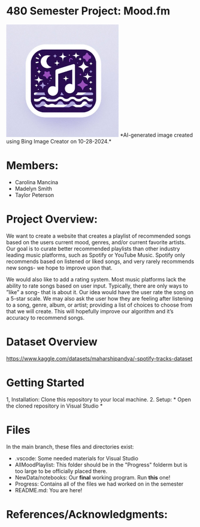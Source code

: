 # 480 Semester Project: Mood.fm

<img src="Progress/moody.jpg" alt="Logo" width="300"/>
*AI-generated image created using Bing Image Creator on 10-28-2024.*

# Members:
* Carolina Mancina
* Madelyn Smith
* Taylor Peterson

# Project Overview:
We want to create a website that creates a playlist of recommended songs based on the users current mood, genres, and/or current favorite artists. Our goal is to curate better recommended playlists than other industry leading music platforms, such as Spotify or YouTube Music. Spotify only recommends based on listened or liked songs, and very rarely recommends new songs- we hope to improve upon that.

We would also like to add a rating system. Most music platforms lack the ability to rate songs based
on user input. Typically, there are only ways to ”like” a song- that is about it. Our idea would have
the user rate the song on a 5-star scale. We may also ask the user how they are feeling after listening to
a song, genre, album, or artist; providing a list of choices to choose from that we will create. This will
hopefully improve our algorithm and it’s accuracy to recommend songs.

# Dataset Overview
https://www.kaggle.com/datasets/maharshipandya/-spotify-tracks-dataset

# Getting Started
1, Installation: Clone this repository to your local machine.
2. Setup: 
    * Open the cloned repository in Visual Studio
    * 

# Files
In the main branch, these files and directories exist:
* .vscode: Some needed materials for Visual Studio
* AllMoodPlaylist: This folder should be in the "Progress" folderm but is too large to be officially placed there.
* NewData/notebooks: Our **final** working program. Run **this** one!
* Progress: Contains all of the files we had worked on in the semester
* README.md: You are here!

# References/Acknowledgments:

